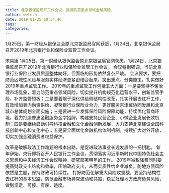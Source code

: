 ```yaml
---
title: 北京银保监局开工作会议，强调防范重点领域金融风险
author: wetech
date: 2019-01-25 10:54:46
tags: 
categories: 
---
```

1月25日，第一财经从银保监会原北京银监局官网获悉，1月24日，北京银保监局召开2019年北京银行业和保险业监管工作会议。
<!-- more -->
宋易康
1月25日，第一财经从银保监会原北京银监局官网获悉，1月24日，北京银保监局召开2019年北京银行业和保险业监管工作会议。
会议特别强调，当前北京银行业保险业发展质量整体向好，但面临的形势依然复杂严峻。
会议要求，要把防范区域性风险与服务实体经济更紧密结合起来，突出重点、分类施策，扎实做好2019年重点监管工作。
2019年的重点监管工作包括五大方面：一是要坚持不懈治理市场乱象，着力防范重点领域风险，切实提升机构规范化运营水平，创新监管手段，补齐监管短板；二是要着眼于深化供给侧结构性改革，扎实开展去杠杆工作，有效增加表内融资供给，凝聚银行业保险业合力，更好服务京津冀协同发展和北京城市总体规划全面实施；三是要进一步发挥保险风险保障功能，持续优化营商环境，着力打造普惠金融服务金字招牌，构建支持民营企业、小微企业发展长效机制；四是要继续鼓励引导科技金融和文化金融创新发展，大力支持北京建设全国科技创新中心和文化中心；五是要全面优化金融机构体制机制，持续扩大对外开放，切实加强金融消费者权益保护。
 
 
改革是破解政法工作难题的根本出路，是促进政法事业长远发展的一把钥匙。
新年伊始，央行即将召开人民银行工作会议，贯彻落实习近平新时代中国特色社会主义思想和中央经济工作会议精神，研究部署明年的工作。
2019年减税降费同时要提高财政支出结构和效率，压缩政府支出，从而实质性给企业减负。防地方债风险依然是主题，保持财政可持续性。
打好防范化解重大风险攻坚战，要坚持结构性去杠杆的基本思路，防范金融市场异常波动和共振，稳妥处理地方政府债务风险，做到坚定、可控、有序、适度。
